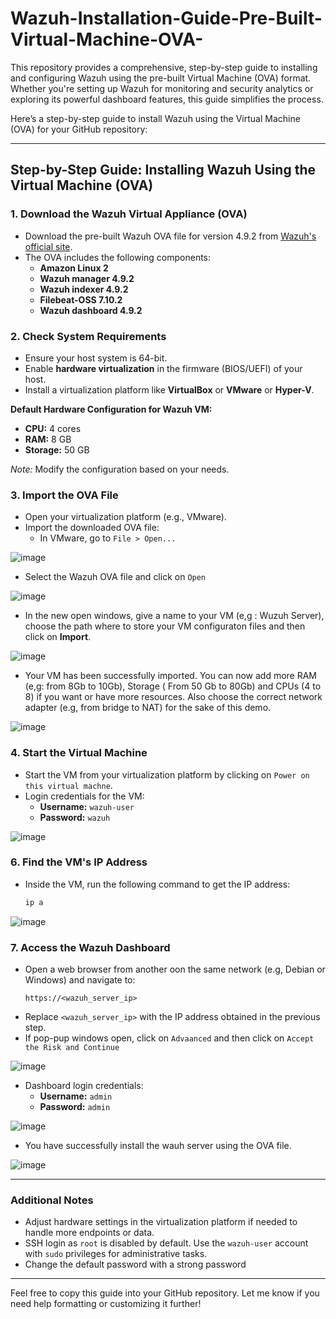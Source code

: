 # Wazuh-Installation-Guide-Pre-Built-Virtual-Machine-OVA-
This repository provides a comprehensive, step-by-step guide to installing and configuring Wazuh using the pre-built Virtual Machine (OVA) format. Whether you're setting up Wazuh for monitoring and security analytics or exploring its powerful dashboard features, this guide simplifies the process.


Here’s a step-by-step guide to install Wazuh using the Virtual Machine (OVA) for your GitHub repository:

---

## Step-by-Step Guide: Installing Wazuh Using the Virtual Machine (OVA)

### 1. **Download the Wazuh Virtual Appliance (OVA)**
   - Download the pre-built Wazuh OVA file for version 4.9.2 from [Wazuh's official site](https://packages.wazuh.com/4.x/vm/wazuh-4.9.2.ova).
   - The OVA includes the following components:
     - **Amazon Linux 2**
     - **Wazuh manager 4.9.2**
     - **Wazuh indexer 4.9.2**
     - **Filebeat-OSS 7.10.2**
     - **Wazuh dashboard 4.9.2**

### 2. **Check System Requirements**
   - Ensure your host system is 64-bit.
   - Enable **hardware virtualization** in the firmware (BIOS/UEFI) of your host.
   - Install a virtualization platform like **VirtualBox** or **VMware** or **Hyper-V**.

   **Default Hardware Configuration for Wazuh VM:**
   - **CPU:** 4 cores
   - **RAM:** 8 GB
   - **Storage:** 50 GB

   *Note:* Modify the configuration based on your needs.

### 3. **Import the OVA File**
   - Open your virtualization platform (e.g., VMware).
   - Import the downloaded OVA file:
     - In VMware, go to `File > Open...`

![image](https://github.com/user-attachments/assets/46a49ab8-5e5a-4472-a4b0-6cbff558eb4b)

   - Select the Wazuh OVA file and click on `Open`
     
![image](https://github.com/user-attachments/assets/7ec0e9ac-a47e-452a-ba0a-41e9fa36e673)

   - In the new open windows, give a name to your VM (e,g : Wuzuh Server), choose the path where to store your VM configuraton files and then click on **Import**.

![image](https://github.com/user-attachments/assets/230a2067-85c4-483d-b890-6d58bb2c4860)

  - Your VM has been successfully imported. You can now add more RAM (e,g: from 8Gb to 10Gb), Storage ( From 50 Gb to 80Gb) and CPUs (4 to 8) if you want or have more resources. Also choose the correct network  adapter (e.g, from bridge to NAT) for the sake of this demo.

![image](https://github.com/user-attachments/assets/9aa9af73-ffdd-4e5b-aee3-817e1148fa42)

### 4. **Start the Virtual Machine**
   - Start the VM from your virtualization platform by clicking on `Power on this virtual machne`.
   - Login credentials for the VM:
     - **Username:** `wazuh-user`
     - **Password:** `wazuh`

![image](https://github.com/user-attachments/assets/41f07473-a830-4399-aeaa-4035182de09c)


### 6. **Find the VM's IP Address**
   - Inside the VM, run the following command to get the IP address:
     ```bash
     ip a
     ```
![image](https://github.com/user-attachments/assets/6a4d5a8b-95d6-4b2e-843e-5132f8dba0db)


### 7. **Access the Wazuh Dashboard**
   - Open a web browser from another oon the same network (e.g, Debian or Windows) and navigate to:
     ```text
     https://<wazuh_server_ip>
     ```
   - Replace `<wazuh_server_ip>` with the IP address obtained in the previous step.
   - If pop-pup windows open, click on `Advaanced` and then click on `Accept the Risk and Continue`

![image](https://github.com/user-attachments/assets/bd43b0cc-1a3b-45cf-8a8a-c00e8eacfc2d)

   - Dashboard login credentials:
     - **Username:** `admin`
     - **Password:** `admin`

![image](https://github.com/user-attachments/assets/68665414-a4b5-4895-8201-194886af8bc7)

 - You have successfully install the wauh server using the OVA file.

![image](https://github.com/user-attachments/assets/f56e49b0-54a7-47d8-aac2-a78a48eba84f)

---

### Additional Notes
- Adjust hardware settings in the virtualization platform if needed to handle more endpoints or data.
- SSH login as `root` is disabled by default. Use the `wazuh-user` account with `sudo` privileges for administrative tasks.
- Change the default password with a strong password
---

Feel free to copy this guide into your GitHub repository. Let me know if you need help formatting or customizing it further!
